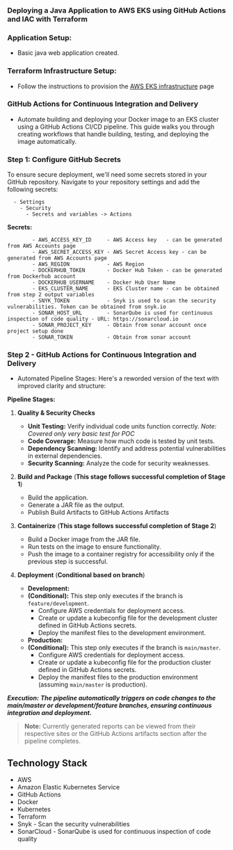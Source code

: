 ### Deploying a Java Application to AWS EKS using GitHub Actions and IAC with Terraform

### Application Setup:
- Basic java web application created.

### Terraform Infrastructure Setup:

- Follow the instructions  to provision the [AWS EKS infrastructure](infra_as_code/2.aws_eks_ias/README.md) page

### GitHub Actions for Continuous Integration and Delivery

 - Automate building and deploying your Docker image to an EKS cluster using a GitHub Actions CI/CD pipeline. This guide walks you through creating workflows that handle building, testing, and deploying the image automatically.

### Step 1: Configure GitHub Secrets
To ensure secure deployment, we'll need some secrets stored in your GitHub repository. Navigate to your repository settings and add the following secrets:
  
      - Settings 
        - Security 
          - Secrets and variables -> Actions 
  

  **Secrets:**

            - AWS_ACCESS_KEY_ID     - AWS Access key   - can be generated from AWS Accounts page              
            - AWS_SECRET_ACCESS_KEY - AWS Secret Access key - can be generated from AWS Accounts page              
            - AWS_REGION            - AWS Region 
            - DOCKERHUB_TOKEN       - Docker Hub Token - can be generated from Dockerhub account
            - DOCKERHUB_USERNAME    - Docker Hub User Name            
            - EKS_CLUSTER_NAME      - EKS Cluster name - can be obtained from step 2 output variables
            - SNYK_TOKEN            - Snyk is used to scan the security vulnerabilities. Token can be obtained from snyk.io
            - SONAR_HOST_URL        - SonarQube is used for continuous inspection of code quality - URL: https://sonarcloud.io
            - SONAR_PROJECT_KEY     - Obtain from sonar account once project setup done
            - SONAR_TOKEN           - Obtain from sonar account 


### Step 2 - GitHub Actions for Continuous Integration and Delivery

- Automated Pipeline Stages:
  Here's a reworded version of the text with improved clarity and structure:

**Pipeline Stages:**

1. **Quality & Security Checks**
    * **Unit Testing:** Verify individual code units function correctly. *Note: Covered only very basic test for POC*
    * **Code Coverage:** Measure how much code is tested by unit tests. 
    * **Dependency Scanning:** Identify and address potential vulnerabilities in external dependencies.
    * **Security Scanning:** Analyze the code for security weaknesses.  

2. **Build and Package** (**This stage follows successful completion of Stage 1**)
    * Build the application.
    * Generate a JAR file as the output.
    * Publish Build Artifacts to GitHub Actions Artifacts 

3. **Containerize** (**This stage follows successful completion of Stage 2**)
    * Build a Docker image from the JAR file.
    * Run tests on the image to ensure functionality.
    * Push the image to a container registry for accessibility only if the previous step is successful.

4. **Deployment** (**Conditional based on branch**)
    * **Development:**
    * **(Conditional):** This step only executes if the branch is `feature/development`.
        * Configure AWS credentials for deployment access.
        * Create or update a kubeconfig file for the development cluster defined in GitHub Actions secrets.
        * Deploy the manifest files to the development environment.
    * **Production:**
    * **(Conditional):** This step only executes if the branch is `main/master`.
        * Configure AWS credentials for deployment access.
        * Create or update a kubeconfig file for the production cluster defined in GitHub Actions secrets.
        * Deploy the manifest files to the production environment (assuming `main/master` is production).

***Execution:***
***The pipeline automatically triggers on code changes to the main/master or development/feature branches, ensuring continuous integration and deployment.***

> **Note:**
> Currently generated reports can be viewed from their respective sites or the GitHub Actions artifacts section after the pipeline completes. 


## Technology Stack
- AWS
- Amazon Elastic Kubernetes Service
- GitHub Actions
- Docker
- Kubernetes
- Terraform
- Snyk - Scan the security vulnerabilities
- SonarCloud - SonarQube is used for continuous inspection of code quality